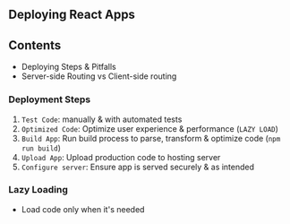 Deploying React Apps
---
## Contents
- Deploying Steps & Pitfalls
- Server-side Routing vs Client-side routing

### Deployment Steps
1. `Test Code`: manually & with automated tests
2. `Optimized Code`: Optimize user experience & performance (`LAZY LOAD`)
3. `Build App`: Run build process to parse, transform & optimize code (`npm run build`)
4. `Upload App`: Upload production code to hosting server
5. `Configure server`: Ensure app is served securely & as intended

### Lazy Loading
- Load code only when it's needed

